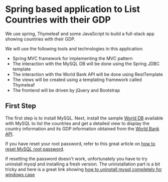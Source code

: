 # Spring based application to List Countries with their GDP

We use spring, Thymeleaf and some JavaScript to build a full-stack app showing countries with their GDP.

We will use the following tools and technologies in this application:
- Spring MVC framework for implementing the MVC pattern
- The interaction with the MySQL DB will be done using the
Spring JDBC template
- The interaction with the World Bank API will be done using
RestTemplate
- The views will be created using a templating framework called
Thymeleaf
- The frontend will be driven by jQuery and Bootstrap

## First Step

The first step is to install MySQL. Next, install the sample [World DB](https://dev.mysql.com/doc/world-setup/en/world-setup-installation.html) available with MySQL to list the countries and get a detailed view to display the country information and its GDP information obtained from the [World Bank API](https://datahelpdesk.worldbank.org/knowledgebase/articles/898599-api-indicator-queries).

If you have reset your root password, refer to this great article on [how to reset MySQL root password](https://www.pixelstech.net/article/1545701135-How-to-reset-root-password-in-MySQL-8).

If resetting the password doesn't work, unfortunately you have to try uninstall mysql and installing a fresh version. The uninstallation part is a bit tricky and here is a great link showing [how to uninstall mysql completely for windows case](https://answers.microsoft.com/en-us/windows/forum/all/how-to-completely-uninstall-mysql/e90e1344-7b90-4319-8b2f-77b271ae66ed)